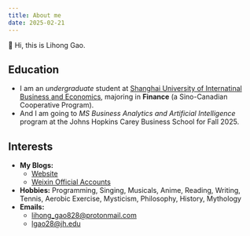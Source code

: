 ```yaml
---
title: About me
date: 2025-02-21
---
```


👋 ​Hi, this is Lihong Gao.

## Education
- I am an *undergraduate* student at [Shanghai University of Internatinal Business and Economics](https://www.suibe.edu.cn/), majoring in **Finance** (a Sino-Canadian Cooperative Program).
- And I am going to *MS Business Analytics and Artificial Intelligence* program at the Johns Hopkins Carey Business School for Fall 2025.


## Interests
- **My Blogs:**
  - [Website](https://epiphany-leon.github.io/MyBlog/) 
  - [Weixin Official Accounts](https://mp.weixin.qq.com/mp/homepage?__biz=MzkxNjMxODc3Nw==&hid=1&sn=29646593c02cb16fe5b7f61b9180fb49&scene=18#wechat_redirect) 
- **Hobbies:** Programming, Singing, Musicals, Anime, Reading, Writing, Tennis, Aerobic Exercise, Mysticism, Philosophy, History, Mythology
- **Emails:** 
  - lihong_gao828@protonmail.com
  - lgao28@jh.edu


